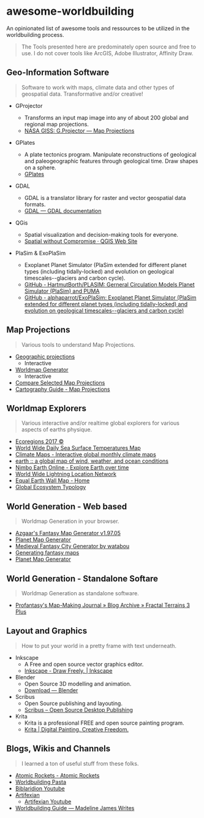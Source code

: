 # awesome-worldbuilding
An opinionated list of awesome tools and ressources to be utilized in the worldbuilding process.
> The Tools presented here are predominately open source and free to use. I do not cover tools like ArcGIS, Adobe Illustrator, Affinity Draw. 


## Geo-Information Software
> Software to work with maps, climate data and other types of geospatial data. Transformative and/or creative!

- GProjector
	- Transforms an input map image into any of about 200 global and regional map projections.
	- [NASA GISS: G.Projector — Map Projections](https://www.giss.nasa.gov/tools/gprojector/)

- GPlates
	- A plate tectonics program. Manipulate reconstructions of geological and paleogeographic features through geological time. Draw shapes on a sphere.
	- [GPlates](https://www.gplates.org/)

- GDAL
	- GDAL is a translator library for raster and vector geospatial data formats.
	- [GDAL — GDAL documentation](https://gdal.org/en/stable/)

- QGis
	- Spatial visualization and decision-making tools for everyone.
	- [Spatial without Compromise · QGIS Web Site](https://qgis.org/)

- PlaSim & ExoPlaSim
	- Exoplanet Planet Simulator (PlaSim extended for different planet types (including tidally-locked) and evolution on geological timescales--glaciers and carbon cycle).
	- [GitHub - HartmutBorth/PLASIM: Gerneral Circulation Models Planet Simulator (PlaSim) and PUMA](https://github.com/HartmutBorth/PLASIM)
	- [GitHub - alphaparrot/ExoPlaSim: Exoplanet Planet Simulator (PlaSim extended for different planet types (including tidally-locked) and evolution on geological timescales--glaciers and carbon cycle)](https://github.com/alphaparrot/ExoPlaSim)


## Map Projections
> Various tools to understand Map Projections.

- [Geographic projections](https://www.geo-projections.com/)
	- Interactive
- [Worldmap Generator](https://www.worldmapgenerator.com)
	- Interactive
- [Compare Selected Map Projections](https://map-projections.net/imglist.php)
- [Cartography Guide - Map Projections](https://www.axismaps.com/guide/map-projections)


## Worldmap Explorers
> Various interactive and/or realtime global explorers for various aspects of earths physique.

- [Ecoregions 2017 ©](https://ecoregions.appspot.com/)
- [World Wide Daily Sea Surface Temperatures Map](https://www.eldoradoweather.com/climate/world-maps/world-sst.html)
- [Climate Maps - Interactive global monthly climate maps](https://climatemaps.romgens.com/)
- [earth :: a global map of wind, weather, and ocean conditions](https://earth.nullschool.net)
- [Nimbo Earth Online - Explore Earth over time](https://maps.nimbo.earth)
- [World Wide Lightning Location Network](https://wwlln.net/)
- [Equal Earth Wall Map - Home](https://equal-earth.com/index.html)
- [Global Ecosystem Typology](https://global-ecosystems.org/)

## World Generation - Web based
> Worldmap Generation in your browser.

- [Azgaar's Fantasy Map Generator v1.97.05](https://azgaar.github.io/Fantasy-Map-Generator/)
- [Planet Map Generator](https://topps.diku.dk/torbenm/maps.msp)
- [Medieval Fantasy City Generator by watabou](https://watabou.itch.io/medieval-fantasy-city-generator)
- [Generating fantasy maps](https://mewo2.com/notes/terrain/)
- [Planet Map Generator](https://topps.diku.dk/torbenm/maps.msp)

## World Generation - Standalone Softare
> Worldmap Generation as standalone software.

- [Profantasy's Map-Making Journal » Blog Archive » Fractal Terrains 3 Plus](https://rpgmaps.profantasy.com/fractal-terrains-3-plus/)

## Layout and Graphics
> How to put your world in a pretty frame with text underneath.

- Inkscape
	- A Free and open source vector graphics editor.
	- [Inkscape - Draw Freely. \| Inkscape](https://inkscape.org/)
- Blender
	- Open Source 3D modelling and animation.
	- [Download — Blender](https://www.blender.org/download/)
- Scribus
	- Open Source publishing and layouting.
	- [Scribus – Open Source Desktop Publishing](https://www.scribus.net/)
- Krita
	- Krita is a professional FREE and open source painting program.
	- [Krita \| Digital Painting. Creative Freedom.](https://krita.org/en/)

## Blogs, Wikis and Channels
> I learned a ton of useful stuff from these folks.

- [Atomic Rockets - Atomic Rockets](https://projectrho.com)
- [Worldbuilding Pasta](https://worldbuildingpasta.blogspot.com/)
- [Biblaridion Youtube](https://www.youtube.com/@Biblaridion)
- [Artifexian](https://www.artifexian.com/)
	- [Artifexian Youtube](https://www.youtube.com/Artifexian)
- [Worldbuilding Guide — Madeline James Writes](https://www.madelinejameswrites.com/worldbuilding-guide)
